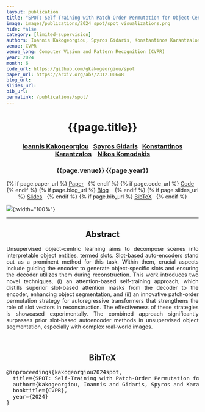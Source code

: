 ```yaml
---
layout: publication
title: "SPOT: Self-Training with Patch-Order Permutation for Object-Centric Learning with Autoregressive Transformers" 
image: images/publications/2024_spot/spot_visualizations.png
hide: false
category: [limited-supervision]
authors: Ioannis Kakogeorgiou, Spyros Gidaris, Konstantinos Karantzalos, and Nikos Komodakis
venue: CVPR
venue_long: Computer Vision and Pattern Recognition (CVPR)
year: 2024
month: 6
code_url: https://github.com/gkakogeorgiou/spot
paper_url: https://arxiv.org/abs/2312.00648
blog_url: 
slides_url: 
bib_url: 
permalink: /publications/spot/
---
```


<h1 align="center"> {{page.title}} </h1>
<!-- Simple call of authors -->
<!-- <h3 align="center"> {{page.authors}} </h3> -->
<!-- Alternatively you can add links to author pages -->
<h3 align="center"> <a href="https://scholar.google.com/citations?user=B_dKcz4AAAAJ">Ioannis Kakogeorgiou</a>&nbsp;&nbsp; <a href="https://scholar.google.com/citations?user=7atfg7EAAAAJ&hl=en">Spyros Gidaris</a>&nbsp;&nbsp; <a href="http://users.ntua.gr/karank/">Konstantinos Karantzalos</a> &nbsp;&nbsp;  <a href="https://www.csd.uoc.gr/~komod/">Nikos Komodakis</a></h3>


<h3 align="center"> {{page.venue}} {{page.year}} </h3>

<div align="center">
  <p>
    {% if page.paper_url %}
    <a href="{{ page.paper_url }}"><i class="far fa-file-pdf"></i> Paper</a>&nbsp;&nbsp;
    {% endif %}
    {% if page.code_url %}
    <a href="{{ page.code_url }}"><i class="fab fa-github"></i> Code</a> &nbsp;&nbsp;
    {% endif %}
    {% if page.blog_url %}
    <a href="{{ page.blog_url }}"><i class="fab fa-blogger"></i> Blog</a> &nbsp;&nbsp;
    {% endif %}
    {% if page.slides_url %}
    <a href="{{ page.slides_url }}"><i class="far fa-file-pdf"></i> Slides</a>&nbsp;&nbsp;
    {% endif %}
    {% if page.bib_url %}
    <a href="{{ page.bib_url}}"><i class="far fa-file-alt"></i> BibTeX</a>&nbsp;&nbsp;
    {% endif %}
  </p>
</div>


![](../../images/publications/2024_spot/spot_visualizations.png){:width="100%"}

<hr>

<h2  align="center"> Abstract</h2>

<p align="justify">Unsupervised object-centric learning aims to decompose scenes into interpretable object entities, termed slots. Slot-based auto-encoders stand out as a prominent method for this task. Within them, crucial aspects include guiding the encoder to generate object-specific slots and ensuring the decoder utilizes them during reconstruction. This work introduces two novel techniques, (i) an attention-based self-training approach,  which distills superior slot-based attention masks from the decoder to the encoder, enhancing object segmentation, and (ii) an innovative patch-order permutation strategy for autoregressive transformers that strengthens the role of slot vectors in reconstruction. The effectiveness of these strategies is showcased experimentally. The combined approach significantly surpasses prior slot-based autoencoder methods in unsupervised object segmentation, especially with complex real-world images.</p>

<br>

<h2  align="center">BibTeX</h2>
<left>
  <pre class="bibtex-box">
@inproceedings{kakogeorgiou2024spot,
  title={SPOT: Self-Training with Patch-Order Permutation for Object-Centric Learning with Autoregressive Transformers},
  author={Kakogeorgiou, Ioannis and Gidaris, Spyros and Karantzalos, Konstantinos and Komodakis, Nikos},
  booktitle={CVPR},
  year={2024}
}</pre>
</left>

<br>
